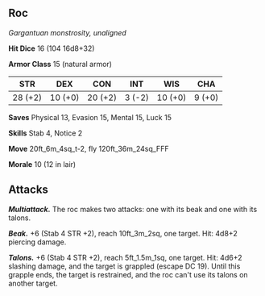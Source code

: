 ## Roc

*Gargantuan monstrosity, unaligned*

**Hit Dice** 16 (104 16d8+32)

**Armor Class** 15 (natural armor)

| STR     | DEX     | CON     | INT     | WIS     | CHA     |
|---------|---------|---------|---------|---------|---------|
| 28 (+2) | 10 (+0) | 20 (+2) |  3 (-2) | 10 (+0) |  9 (+0) |

**Saves** Physical 13, Evasion 15, Mental 15, Luck 15

**Skills** Stab 4, Notice 2

**Move** 20ft\_6m\_4sq\_t-2, fly 120ft\_36m\_24sq\_FFF

**Morale** 10 (12 in lair)

## Attacks

***Multiattack.*** The roc makes two attacks: one with its beak and one with its talons.

***Beak.*** +6 (Stab 4 STR +2), reach 10ft\_3m\_2sq, one target. Hit: 4d8+2 piercing damage.

***Talons.*** +6 (Stab 4 STR +2), reach 5ft\_1.5m\_1sq, one target. Hit: 4d6+2 slashing damage, and the target is grappled (escape DC 19). Until this grapple ends, the target is restrained, and the roc can't use its talons on another target.

